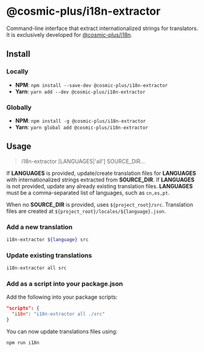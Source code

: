 # @cosmic-plus/i18n-extractor

Command-line interface that extract internationalized strings for translators.
It is exclusively developed for
[@cosmic-plus/i18n](https://github.com/cosmic-plus/node-i18n).

## Install

### Locally

* **NPM**: `npm install --save-dev @cosmic-plus/i18n-extractor`
* **Yarn**: `yarn add --dev @cosmic-plus/i18n-extractor`

### Globally

* **NPM**: `npm install -g @cosmic-plus/i18n-extractor`
* **Yarn**: `yarn global add @cosmic-plus/i18n-extractor`

## Usage

> i18n-extractor [LANGUAGES|'all'] SOURCE_DIR...

If **LANGUAGES** is provided, update/create translation files for **LANGUAGES**
with internationalized strings extracted from **SOURCE_DIR**. If **LANGUAGES**
is not provided, update any already existing translation files. **LANGUAGES**
must be a comma-separated list of languages, such as `cn,es,pt`.

When no **SOURCE_DIR** is provided, uses `${project_root}/src`. Translation
files are created at `${project_root}/locales/${language}.json`.


### Add a new translation

```sh
i18n-extractor ${language} src
```

### Update existing translations

```sh
i18n-extractor all src
```

### Add as a script into your package.json

Add the following into your package scripts:

```json
"scripts": {
  "i18n": "i18n-extractor all ./src"
}
```

You can now update translations files using:

```js
npm run i18n
```
